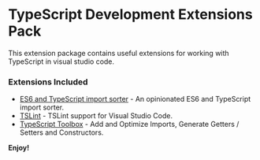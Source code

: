 # TypeScript Development Extensions Pack

This extension package contains useful extensions for working with TypeScript in visual studio code.

### Extensions Included

- [ES6 and TypeScript import sorter](https://marketplace.visualstudio.com/items?itemName=nikolazaric.es6-typescript-import-sorter) - An opinionated ES6 and TypeScript import sorter.
- [TSLint](https://marketplace.visualstudio.com/items?itemName=ms-vscode.vscode-typescript-tslint-plugin) - TSLint support for Visual Studio Code.
- [TypeScript Toolbox](https://marketplace.visualstudio.com/items?itemName=DSKWRK.vscode-generate-getter-setter) - Add and Optimize Imports, Generate Getters / Setters and Constructors.

**Enjoy!**
